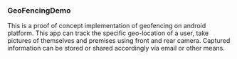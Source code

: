 ### GeoFencingDemo

This is a proof of concept implementation of geofencing on android platform. This app can track the specific geo-location of a user, take pictures of themselves and premises using front and rear camera. Captured information can be stored or shared accordingly via email or other means.
